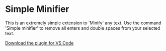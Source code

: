 # Simple Minifier


This is an extremely simple extension to 'Minify' any text.
Use the command 'Simple minifier' to remove all enters and double spaces from your selected text.


[Download the plugin for VS Code](https://marketplace.visualstudio.com/items?itemName=LucasMaffazioli.simpleminify&ssr=false#overview)
